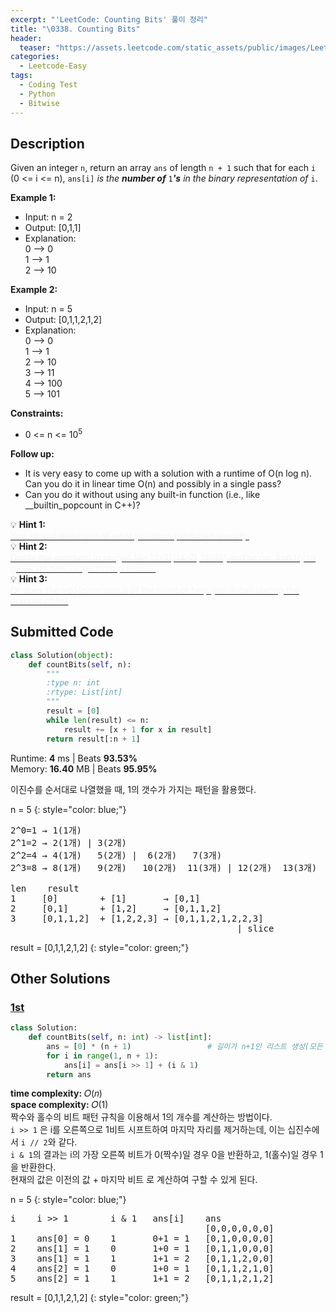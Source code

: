 ```yaml
---
excerpt: "'LeetCode: Counting Bits' 풀이 정리"
title: "\0338. Counting Bits"
header:
  teaser: "https://assets.leetcode.com/static_assets/public/images/LeetCode_Sharing.png"
categories:
  - Leetcode-Easy
tags:
  - Coding Test
  - Python
  - Bitwise
---
```


## <i class="fa-solid fa-file-lines"></i> Description

Given an integer `n`, return an array `ans` of length `n + 1` such that for each `i` (0 <= i <= n), `ans[i]` *is the **number of*** `1`***'s** in the binary representation of* `i`.

**Example 1:**

- Input: n = 2
- Output: [0,1,1]
- Explanation:   
0 --> 0   
1 --> 1   
2 --> 10

**Example 2:**

- Input: n = 5
- Output: [0,1,1,2,1,2]
- Explanation:   
0 --> 0   
1 --> 1   
2 --> 10   
3 --> 11   
4 --> 100   
5 --> 101

**Constraints:**

- 0 <= n <= 10<sup>5</sup>


**Follow up:** 
- It is very easy to come up with a solution with a runtime of O(n log n).   
Can you do it in linear time O(n) and possibly in a single pass?
- Can you do it without using any built-in function (i.e., like __builtin_popcount in C++)?

💡 **Hint 1:**   
<u><span style="color:#F5F5F5">You should make use of what you have produced already.</span></u>    
💡 **Hint 2:**    
<u><span style="color:#F5F5F5">Divide the numbers in ranges like [2-3], [4-7], [8-15] and so on. And try to generate new range from previous.</span></u>   
💡 **Hint 3:**   
<u><span style="color:#F5F5F5">Or does the odd/even status of the number help you in calculating the number of 1s?</span></u>

## <i class="fa-solid fa-cloud-arrow-up"></i> Submitted Code

```python
class Solution(object):
    def countBits(self, n):
        """
        :type n: int
        :rtype: List[int]
        """
        result = [0]
        while len(result) <= n:
            result += [x + 1 for x in result]
        return result[:n + 1]
```
<i class="fa-solid fa-clock"></i> Runtime: **4** ms \| Beats **93.53%**    
<i class="fa-solid fa-memory"></i> Memory: **16.40** MB \| Beats **95.95%**

이진수를 순서대로 나열했을 때, 1의 갯수가 가지는 패턴을 활용했다.

n = 5
{: style="color: blue;"}
<pre>
2^0=1 → 1(1개)
2^1=2 → 2(1개) | 3(2개)
2^2=4 → 4(1개)   5(2개) |  6(2개)   7(3개)
2^3=8 → 8(1개)   9(2개)   10(2개)  11(3개) | 12(2개)  13(3개)  14(3개)  15(4개)

len    result
1     [0]        + [1]       → [0,1]
2     [0,1]      + [1,2]     → [0,1,1,2]
3     [0,1,1,2]  + [1,2,2,3] → [0,1,1,2,1,2,2,3]
                                           | slice
</pre>

result = [0,1,1,2,1,2]
{: style="color: green;"}

## <i class="fa-solid fa-flask"></i> Other Solutions

### <a href="" target="_blank">1st</a>

```python
class Solution:
    def countBits(self, n: int) -> list[int]:
        ans = [0] * (n + 1)                 # 길이가 n+1인 리스트 생성(모든 원소값이 0)
        for i in range(1, n + 1):
            ans[i] = ans[i >> 1] + (i & 1)
        return ans
```
<i class="fa-solid fa-clock"></i> **time complexity:** 𝑂(𝑛)    
<i class="fa-solid fa-memory"></i> **space complexity:** 𝑂(1)        
짝수와 홀수의 비트 패턴 규칙을 이용해서 1의 개수를 계산하는 방법이다.   
`i >> 1` 은 i를 오른쪽으로 1비트 시프트하여 마지막 자리를 제거하는데, 이는 십진수에서 `i // 2`와 같다.    
`i & 1`의 결과는 i의 가장 오른쪽 비트가 0(짝수)일 경우 0을 반환하고, 1(홀수)일 경우 1을 반환한다.   
현재의 값은 이전의 값 + 마지막 비트 로 계산하여 구할 수 있게 된다.

n = 5
{: style="color: blue;"}
<pre>
i    i >> 1        i & 1   ans[i]    ans
                                     [0,0,0,0,0,0]
1    ans[0] = 0    1       0+1 = 1   [0,1,0,0,0,0]
2    ans[1] = 1    0       1+0 = 1   [0,1,1,0,0,0]
3    ans[1] = 1    1       1+1 = 2   [0,1,1,2,0,0]
4    ans[2] = 1    0       1+0 = 1   [0,1,1,2,1,0]
5    ans[2] = 1    1       1+1 = 2   [0,1,1,2,1,2]
</pre>

result = [0,1,1,2,1,2]
{: style="color: green;"}